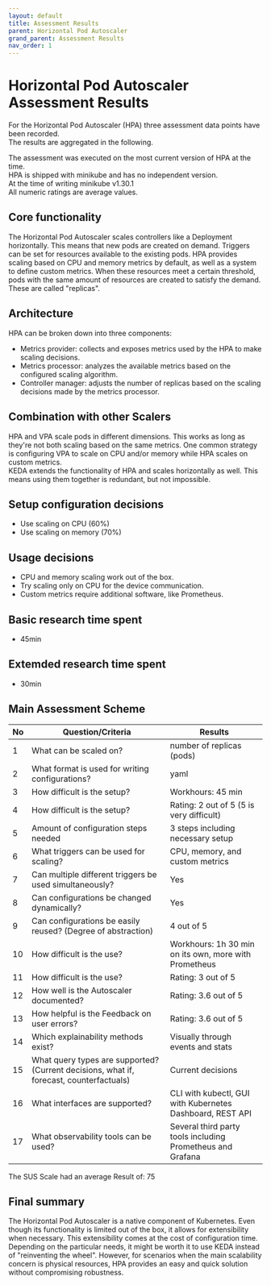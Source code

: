```yaml
---
layout: default
title: Assessment Results
parent: Horizontal Pod Autoscaler
grand_parent: Assessment Results
nav_order: 1
---
```


# Horizontal Pod Autoscaler Assessment Results

For the Horizontal Pod Autoscaler (HPA) three assessment data points have been recorded.  
The results are aggregated in the following.  

The assessment was executed on the most current version of HPA at the time.  
HPA is shipped with minikube and has no independent version.  
At the time of writing minikube v1.30.1  
All numeric ratings are average values.

## Core functionality 

The Horizontal Pod Autoscaler scales controllers like a Deployment horizontally.
This means that new pods are created on demand.
Triggers can be set for resources available to the existing pods.
HPA provides scaling based on CPU and memory metrics by default, as well as a system to define custom metrics.
When these resources meet a certain threshold, pods with the same amount of resources are created to satisfy the demand.  
These are called "replicas".

## Architecture

HPA can be broken down into three components:

- Metrics provider: collects and exposes metrics used by the HPA to make scaling decisions.
- Metrics processor: analyzes the available metrics based on the configured scaling algorithm.
- Controller manager: adjusts the number of replicas based on the scaling decisions made by the metrics processor.

## Combination with other Scalers 

HPA and VPA scale pods in different dimensions.
This works as long as they're not both scaling based on the same metrics.
One common strategy is configuring VPA to scale on CPU and/or memory while HPA scales on custom metrics.  
KEDA extends the functionality of HPA and scales horizontally as well.
This means using them together is redundant, but not impossible.  

## Setup configuration decisions 

- Use scaling on CPU (60%)
- Use scaling on memory (70%)

## Usage decisions

- CPU and memory scaling work out of the box.
- Try scaling only on CPU for the device communication.
- Custom metrics require additional software, like Prometheus.

## Basic research time spent

- 45min

## Extemded research time spent

- 30min

## Main Assessment Scheme  

| No | Question/Criteria | Results |
|---|---|---|
| 1 | What can be scaled on? | number of replicas (pods) |
| 2 | What format is used for writing configurations? | yaml |
| 3 | How difficult is the setup? | Workhours: 45 min |
| 4 | How difficult is the setup? | Rating: 2 out of 5 (5 is very difficult) |
| 5 | Amount of configuration steps needed | 3 steps including necessary setup |
| 6 | What triggers can be used for scaling? | CPU, memory, and custom metrics |
| 7 | Can multiple different triggers be used simultaneously? | Yes |
| 8 | Can configurations be changed dynamically? | Yes |
| 9 | Can configurations be easily reused? (Degree of abstraction) | 4 out of 5 |
| 10 | How difficult is the use? | Workhours: 1h 30 min on its own, more with Prometheus |
| 11 | How difficult is the use? | Rating: 3 out of 5 |
| 12 | How well is the Autoscaler documented? | Rating: 3.6 out of 5 |
| 13 | How helpful is the Feedback on user errors? | Rating: 3.6 out of 5 |
| 14 | Which explainability methods exist? | Visually through events and stats |
| 15 | What query types are supported? (Current decisions, what if, forecast, counterfactuals) | Current decisions |
| 16 | What interfaces are supported? | CLI with kubectl, GUI with Kubernetes Dashboard, REST API |
| 17 | What observability tools can be used? | Several third party tools including Prometheus and Grafana |

The SUS Scale had an average Result of: 75

## Final summary

The Horizontal Pod Autoscaler is a native component of Kubernetes.
Even though its functionality is limited out of the box, it allows for extensibility when necessary.
This extensibility comes at the cost of configuration time.
Depending on the particular needs, it might be worth it to use KEDA instead of "reinventing the wheel".
However, for scenarios when the main scalability concern is physical resources, HPA provides an easy and quick solution without compromising robustness.
